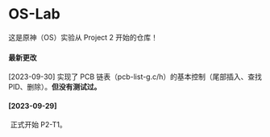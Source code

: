 # OS-Lab

这是原神（OS）实验从 Project 2 开始的仓库！

#### 最新更改

[2023-09-30] 实现了 PCB 链表（pcb-list-g.c/h）的基本控制（尾部插入、查找 PID、删除）。**但没有测试过。**

#### [2023-09-29]

​	正式开始 P2-T1。